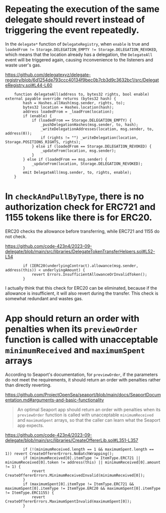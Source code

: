 # Repeating the execution of the same delegate should revert instead of triggering the event repeatedly.

In the `delegate*` function of `DelegateRegistry`, when `enable` is true and `loadedFrom != Storage.DELEGATION_EMPTY != Storage.DELEGATION_REVOKED`, which means that the location already has a delegation, the `DelegateAll` event will be triggered again, causing inconvenience to the listeners and waste user's gas.

https://github.com/delegatexyz/delegate-registry/blob/6d1254de793ccc40134f9bec0b7cb3d9c3632bc1/src/DelegateRegistry.sol#L44-L60
```solidity
    function delegateAll(address to, bytes32 rights, bool enable) external payable override returns (bytes32 hash) {
        hash = Hashes.allHash(msg.sender, rights, to);
        bytes32 location = Hashes.location(hash);
        address loadedFrom = _loadFrom(location);
        if (enable) {
            if (loadedFrom == Storage.DELEGATION_EMPTY) {
                _pushDelegationHashes(msg.sender, to, hash);
                _writeDelegationAddresses(location, msg.sender, to, address(0));
                if (rights != "") _writeDelegation(location, Storage.POSITIONS_RIGHTS, rights);
            } else if (loadedFrom == Storage.DELEGATION_REVOKED) {
                _updateFrom(location, msg.sender);
            }
        } else if (loadedFrom == msg.sender) {
            _updateFrom(location, Storage.DELEGATION_REVOKED);
        }
        emit DelegateAll(msg.sender, to, rights, enable);
    }
```

# In `checkAndPullByType`, there is no authorization check for ERC721 and 1155 tokens like there is for ERC20.

ERC20 checks the allowance before transferring, while ERC721 and 1155 do not check.

https://github.com/code-423n4/2023-09-delegate/blob/main/src/libraries/DelegateTokenTransferHelpers.sol#L52-L54
```solidity
        if (IERC20(underlyingContract).allowance(msg.sender, address(this)) < underlyingAmount) {
            revert Errors.InsufficientAllowanceOrInvalidToken();
        }
```

I actually think that this check for ERC20 can be eliminated, because if the allowance is insufficient, it will also revert during the transfer. This check is somewhat redundant and wastes gas.

# App should return an order with penalties when its `previewOrder` function is called with unacceptable `minimumReceived` and `maximumSpent` arrays

According to Seaport's documentation, for `previewOrder`, if the parameters do not meet the requirements, it should return an order with penalties rather than directly reverting.

https://github.com/ProjectOpenSea/seaport/blob/main/docs/SeaportDocumentation.md#arguments-and-basic-functionality
> An optimal Seaport app should return an order with penalties when its `previewOrder` function is called with unacceptable `minimumReceived` and `maximumSpent` arrays, so that the caller can learn what the Seaport app expects. 

https://github.com/code-423n4/2023-09-delegate/blob/main/src/libraries/CreateOffererLib.sol#L351-L357
```solidity
        if (!(minimumReceived.length == 1 && maximumSpent.length == 1)) revert CreateOffererErrors.NoBatchWrapping();
        if (minimumReceived[0].itemType != ItemType.ERC721 || minimumReceived[0].token != address(this) || minimumReceived[0].amount != 1) {
            revert CreateOffererErrors.MinimumReceivedInvalid(minimumReceived[0]);
        }
        if (maximumSpent[0].itemType != ItemType.ERC721 && maximumSpent[0].itemType != ItemType.ERC20 && maximumSpent[0].itemType != ItemType.ERC1155) {
            revert CreateOffererErrors.MaximumSpentInvalid(maximumSpent[0]);
        }
```